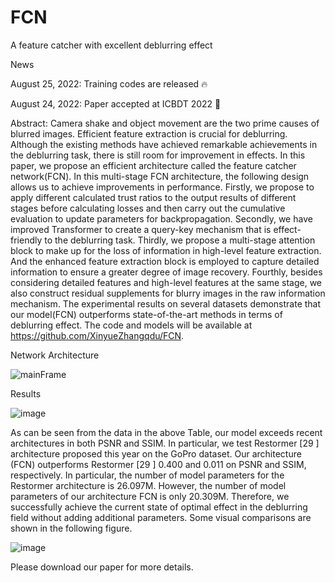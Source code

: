 # FCN
A feature catcher with excellent deblurring effect

News  

August 25, 2022: Training codes are released 🔥  

August 24, 2022: Paper accepted at ICBDT 2022 🎉

Abstract:  Camera shake and object movement are the two prime causes of blurred images. Efficient feature extraction is crucial for deblurring.  Although the existing methods have achieved remarkable achievements in the deblurring task, there is still room for improvement in effects. In this paper, we propose an efficient architecture called the feature catcher network(FCN). In this multi-stage FCN architecture, the following design allows us to achieve improvements in performance. Firstly, we propose to apply different calculated trust ratios to the output results of different stages before calculating losses and then carry out the cumulative evaluation to update parameters for backpropagation. Secondly, we have improved Transformer to create a query-key mechanism that is effect-friendly to the deblurring task. Thirdly, we propose a multi-stage attention block to make up for the loss of information in high-level feature extraction. And the enhanced feature extraction block is employed to capture detailed information to ensure a greater degree of image recovery. Fourthly, besides considering detailed features and high-level features at the same stage, we also construct residual supplements for blurry images in the raw information mechanism. The experimental results on several datasets demonstrate that our model(FCN) outperforms state-of-the-art methods in terms of deblurring effect. The code and models will be available at https://github.com/XinyueZhangqdu/FCN.

Network Architecture

![mainFrame](https://user-images.githubusercontent.com/71067558/186551222-8b87a978-d228-4be2-866e-cbd53a6b6865.png)


Results  

![image](https://user-images.githubusercontent.com/71067558/186552391-ed41c926-539c-451d-ac93-783b3caf42e6.png)

As can be seen from the data in the above Table, our model exceeds recent architectures in both PSNR and SSIM. In particular, we test Restormer [29 ] architecture proposed this year on the GoPro dataset. Our architecture (FCN) outperforms Restormer [29 ] 0.400 and 0.011 on PSNR and SSIM, respectively. In particular, the number of model parameters for the Restormer architecture is 26.097M. However, the number of model parameters of our architecture FCN is only 20.309M. Therefore, we successfully achieve the current state of optimal effect in the deblurring field without adding additional parameters. Some visual comparisons are shown in the following figure.  

![image](https://user-images.githubusercontent.com/71067558/186551886-1d3c05c0-69eb-4997-b9ba-6efb6f5cc493.png)

Please download our paper for more details.
